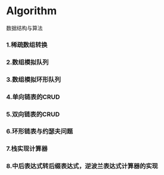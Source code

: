 # Algorithm
数据结构与算法
   ### 1.稀疏数组转换
   ### 2.数组模拟队列
   ### 3.数组模拟环形队列
   ### 4.单向链表的CRUD
   ### 5.双向链表的CRUD
   ### 6.环形链表与约瑟夫问题
   ### 7.栈实现计算器
   ### 8.中后表达式转后缀表达式，逆波兰表达式计算器的实现
